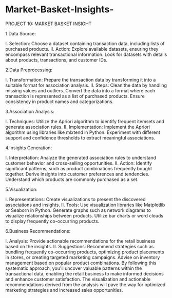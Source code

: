 # Market-Basket-Insights-
PROJECT 10: MARKET BASKET INSIGHT

1.Data Source:

I.	Selection: Choose a dataset containing transaction data, including lists of purchased products.
II.	Action: Explore available datasets, ensuring they encompass relevant transactional information. Look for datasets with details about products, transactions, and customer IDs.

2.Data Preprocessing:

I.	Transformation: Prepare the transaction data by transforming it into a suitable format for association analysis.
II.	Steps: Clean the data by handling missing values and outliers. Convert the data into a format where each transaction is represented as a list of purchased products. Ensure consistency in product names and categorizations.

3.Association Analysis:

I.	Techniques: Utilize the Apriori algorithm to identify frequent itemsets and generate association rules.
II.	Implementation: Implement the Apriori algorithm using libraries like mlxtend in Python. Experiment with different support and confidence thresholds to extract meaningful associations.

4.Insights Generation:

I.	Interpretation: Analyze the generated association rules to understand customer behavior and cross-selling opportunities.
II.	Action: Identify significant patterns, such as product combinations frequently bought together. Derive insights into customer preferences and tendencies. Understand which products are commonly purchased as a set.

5.Visualization:

I.	Representations: Create visualizations to present the discovered associations and insights.
II.	Tools: Use visualization libraries like Matplotlib or Seaborn in Python. Generate graphs such as network diagrams to visualize relationships between products. Utilize bar charts or word clouds to display frequently co-occurring products.

6.Business Recommendations:

I.	Analysis: Provide actionable recommendations for the retail business based on the insights.
II.	Suggestions: Recommend strategies such as bundling frequently co-occurring products, optimizing product placements in stores, or creating targeted marketing campaigns. Advise on inventory management based on popular product combinations.
By following this systematic approach, you'll uncover valuable patterns within the transactional data, enabling the retail business to make informed decisions and enhance customer satisfaction. The visualization and actionable recommendations derived from the analysis will pave the way for optimized marketing strategies and increased sales opportunities.
